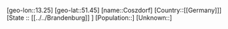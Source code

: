 ﻿---
location: [51.45,13.25]
type: City
tags:
- geo/City


SpocWebEntityId: 29661
isDeleted: false
confidential: public

---
[geo-lon::13.25]
[geo-lat::51.45]
[name::Coszdorf]
[Country::[[Germany]]]
[State :: [[../../Brandenburg]] ]
[Population::]
[Unknown::]

